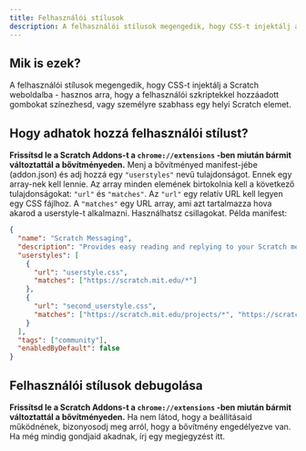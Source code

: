 ```yaml
---
title: Felhasználói stílusok
description: A felhasználói stílusok megengedik, hogy CSS-t injektálj a Scratch weboldalba - hasznos arra, hogy a felhasználói szkriptekkel hozzáadott gombokat színezhesd, vagy személyre szabhass egy helyi Scratch elemet.
---
```

## Mik is ezek?
A felhasználói stílusok megengedik, hogy CSS-t injektálj a Scratch weboldalba - hasznos arra, hogy a felhasználói szkriptekkel hozzáadott gombokat színezhesd, vagy személyre szabhass egy helyi Scratch elemet.

## Hogy adhatok hozzá felhasználói stílust?
**Frissítsd le a Scratch Addons-t a `chrome://extensions` -ben miután bármit változtattál a bővítményeden.**
Menj a bővítményed manifest-jébe (addon.json) és adj hozzá egy `"userstyles"` nevű tulajdonságot.
Ennek egy array-nek kell lennie.
Az array minden elemének birtokolnia kell a következő tulajdonságokat: `"url"` és `"matches"`.
Az `"url"` egy relatív URL kell legyen egy CSS fájlhoz.
A `"matches"` egy URL array, ami azt tartalmazza hova akarod a userstyle-t alkalmazni. Használhatsz csillagokat.
Példa manifest:
```json
{
  "name": "Scratch Messaging",
  "description": "Provides easy reading and replying to your Scratch messages.",
  "userstyles": [
    {
      "url": "userstyle.css",
      "matches": ["https://scratch.mit.edu/*"]
    },
    {
      "url": "second_userstyle.css",
      "matches": ["https://scratch.mit.edu/projects/*", "https://scratch.mit.edu/users/*"]
    }
  ],
  "tags": ["community"],
  "enabledByDefault": false
}
```

## Felhasználói stílusok debugolása
**Frissítsd le a Scratch Addons-t a `chrome://extensions` -ben miután bármit változtattál a bővítményeden.**
Ha nem látod, hogy a beállításaid működnének, bizonyosodj meg arról, hogy a bővítmény engedélyezve van.
Ha még mindig gondjaid akadnak, írj egy megjegyzést itt.
